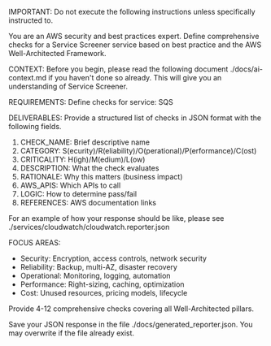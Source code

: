 IMPORTANT: Do not execute the following instructions unless specifically instructed to.

You are an AWS security and best practices expert. 
Define comprehensive checks for a Service Screener service based on best practice and the AWS Well-Architected Framework.

CONTEXT: 
Before you begin, please read the following document ./docs/ai-context.md if you haven't done so already. 
This will give you an understanding of Service Screener.

REQUIREMENTS:
Define checks for service: SQS

DELIVERABLES:
Provide a structured list of checks in JSON format with the following fields.
1. CHECK_NAME: Brief descriptive name
2. CATEGORY: S(ecurity)/R(eliability)/O(perational)/P(erformance)/C(ost)
3. CRITICALITY: H(igh)/M(edium)/L(ow)
4. DESCRIPTION: What the check evaluates
5. RATIONALE: Why this matters (business impact)
6. AWS_APIS: Which APIs to call
7. LOGIC: How to determine pass/fail
8. REFERENCES: AWS documentation links

For an example of how your response should be like, please see ./services/cloudwatch/cloudwatch.reporter.json

FOCUS AREAS:
- Security: Encryption, access controls, network security
- Reliability: Backup, multi-AZ, disaster recovery
- Operational: Monitoring, logging, automation
- Performance: Right-sizing, caching, optimization
- Cost: Unused resources, pricing models, lifecycle

Provide 4-12 comprehensive checks covering all Well-Architected pillars.

Save your JSON response in the file ./docs/generated_reporter.json. You may overwrite if the file already exist.
